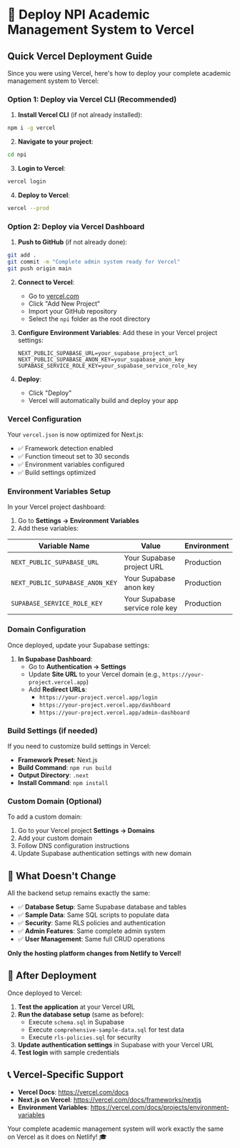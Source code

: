 # 🚀 Deploy NPI Academic Management System to Vercel

## **Quick Vercel Deployment Guide**

Since you were using Vercel, here's how to deploy your complete academic management system to Vercel:

### **Option 1: Deploy via Vercel CLI (Recommended)**

1. **Install Vercel CLI** (if not already installed):
```bash
npm i -g vercel
```

2. **Navigate to your project**:
```bash
cd npi
```

3. **Login to Vercel**:
```bash
vercel login
```

4. **Deploy to Vercel**:
```bash
vercel --prod
```

### **Option 2: Deploy via Vercel Dashboard**

1. **Push to GitHub** (if not already done):
```bash
git add .
git commit -m "Complete admin system ready for Vercel"
git push origin main
```

2. **Connect to Vercel**:
   - Go to [vercel.com](https://vercel.com)
   - Click "Add New Project"
   - Import your GitHub repository
   - Select the `npi` folder as the root directory

3. **Configure Environment Variables**:
   Add these in your Vercel project settings:
   ```env
   NEXT_PUBLIC_SUPABASE_URL=your_supabase_project_url
   NEXT_PUBLIC_SUPABASE_ANON_KEY=your_supabase_anon_key
   SUPABASE_SERVICE_ROLE_KEY=your_supabase_service_role_key
   ```

4. **Deploy**:
   - Click "Deploy"
   - Vercel will automatically build and deploy your app

### **Vercel Configuration**

Your `vercel.json` is now optimized for Next.js:
- ✅ Framework detection enabled
- ✅ Function timeout set to 30 seconds
- ✅ Environment variables configured
- ✅ Build settings optimized

### **Environment Variables Setup**

In your Vercel project dashboard:

1. Go to **Settings → Environment Variables**
2. Add these variables:

| Variable Name | Value | Environment |
|---------------|--------|-------------|
| `NEXT_PUBLIC_SUPABASE_URL` | Your Supabase project URL | Production |
| `NEXT_PUBLIC_SUPABASE_ANON_KEY` | Your Supabase anon key | Production |
| `SUPABASE_SERVICE_ROLE_KEY` | Your Supabase service role key | Production |

### **Domain Configuration**

Once deployed, update your Supabase settings:

1. **In Supabase Dashboard**:
   - Go to **Authentication → Settings**
   - Update **Site URL** to your Vercel domain (e.g., `https://your-project.vercel.app`)
   - Add **Redirect URLs**:
     - `https://your-project.vercel.app/login`
     - `https://your-project.vercel.app/dashboard`
     - `https://your-project.vercel.app/admin-dashboard`

### **Build Settings (if needed)**

If you need to customize build settings in Vercel:

- **Framework Preset**: Next.js
- **Build Command**: `npm run build`
- **Output Directory**: `.next`
- **Install Command**: `npm install`

### **Custom Domain (Optional)**

To add a custom domain:

1. Go to your Vercel project **Settings → Domains**
2. Add your custom domain
3. Follow DNS configuration instructions
4. Update Supabase authentication settings with new domain

## **🎯 What Doesn't Change**

All the backend setup remains exactly the same:

- ✅ **Database Setup**: Same Supabase database and tables
- ✅ **Sample Data**: Same SQL scripts to populate data
- ✅ **Security**: Same RLS policies and authentication
- ✅ **Admin Features**: Same complete admin system
- ✅ **User Management**: Same full CRUD operations

**Only the hosting platform changes from Netlify to Vercel!**

## **🚀 After Deployment**

Once deployed to Vercel:

1. **Test the application** at your Vercel URL
2. **Run the database setup** (same as before):
   - Execute `schema.sql` in Supabase
   - Execute `comprehensive-sample-data.sql` for test data
   - Execute `rls-policies.sql` for security
3. **Update authentication settings** in Supabase with your Vercel URL
4. **Test login** with sample credentials

## **📞 Vercel-Specific Support**

- **Vercel Docs**: https://vercel.com/docs
- **Next.js on Vercel**: https://vercel.com/docs/frameworks/nextjs
- **Environment Variables**: https://vercel.com/docs/projects/environment-variables

Your complete academic management system will work exactly the same on Vercel as it does on Netlify! 🎓
